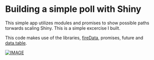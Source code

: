 # Building a simple poll with Shiny

This simple app utilizes modules and promises to show possible paths torwards scaling Shiny. This is a simple excercise I built.

 This code makes use of the libraries, [fireData](https://github.com/Kohze/fireData), promises, future and [data.table](https://github.com/Rdatatable/data.table).

[![IMAGE](https://img.youtube.com/vi/MrEo1pi7w4o/0.jpg)](https://www.youtube.com/watch?v=MrEo1pi7w4o)

 

